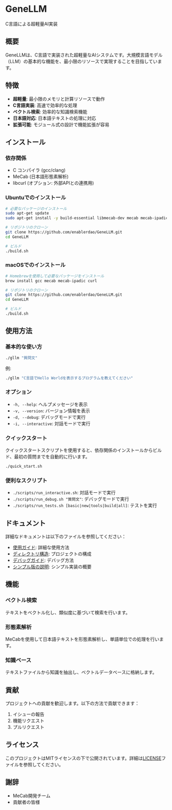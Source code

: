 # GeneLLM

C言語による超軽量AI実装

## 概要

GeneLLMは、C言語で実装された超軽量なAIシステムです。大規模言語モデル（LLM）の基本的な機能を、最小限のリソースで実現することを目指しています。

## 特徴

- **超軽量**: 最小限のメモリと計算リソースで動作
- **C言語実装**: 高速で効率的な処理
- **ベクトル検索**: 効率的な知識検索機能
- **日本語対応**: 日本語テキストの処理に対応
- **拡張可能**: モジュール式の設計で機能拡張が容易

## インストール

### 依存関係

- C コンパイラ (gcc/clang)
- MeCab (日本語形態素解析)
- libcurl (オプション: 外部APIとの連携用)

### Ubuntuでのインストール

```bash
# 必要なパッケージのインストール
sudo apt-get update
sudo apt-get install -y build-essential libmecab-dev mecab mecab-ipadic-utf8 libcurl4-openssl-dev

# リポジトリのクローン
git clone https://github.com/enablerdao/GeneLLM.git
cd GeneLLM

# ビルド
./build.sh
```

### macOSでのインストール

```bash
# Homebrewを使用して必要なパッケージをインストール
brew install gcc mecab mecab-ipadic curl

# リポジトリのクローン
git clone https://github.com/enablerdao/GeneLLM.git
cd GeneLLM

# ビルド
./build.sh
```

## 使用方法

### 基本的な使い方

```bash
./gllm "質問文"
```

例:
```bash
./gllm "C言語でHello Worldを表示するプログラムを教えてください"
```

### オプション

- `-h, --help`: ヘルプメッセージを表示
- `-v, --version`: バージョン情報を表示
- `-d, --debug`: デバッグモードで実行
- `-i, --interactive`: 対話モードで実行

### クイックスタート

クイックスタートスクリプトを使用すると、依存関係のインストールからビルド、最初の質問までを自動的に行います。

```bash
./quick_start.sh
```

### 便利なスクリプト

- `./scripts/run_interactive.sh`: 対話モードで実行
- `./scripts/run_debug.sh "質問文"`: デバッグモードで実行
- `./scripts/run_tests.sh [basic|new|tools|build|all]`: テストを実行

## ドキュメント

詳細なドキュメントは以下のファイルを参照してください：

- [使用ガイド](docs/readme/README_USAGE.md): 詳細な使用方法
- [ディレクトリ構造](docs/readme/README_DIRECTORY_STRUCTURE.md): プロジェクトの構成
- [デバッグガイド](docs/DEBUG_GUIDE.md): デバッグ方法
- [シンプル版の説明](docs/readme/README_simple.md): シンプル実装の概要

## 機能

### ベクトル検索

テキストをベクトル化し、類似度に基づいて検索を行います。

### 形態素解析

MeCabを使用して日本語テキストを形態素解析し、単語単位での処理を行います。

### 知識ベース

テキストファイルから知識を抽出し、ベクトルデータベースに格納します。

## 貢献

プロジェクトへの貢献を歓迎します。以下の方法で貢献できます：

1. イシューの報告
2. 機能リクエスト
3. プルリクエスト

## ライセンス

このプロジェクトはMITライセンスの下で公開されています。詳細は[LICENSE](LICENSE)ファイルを参照してください。

## 謝辞

- MeCab開発チーム
- 貢献者の皆様
